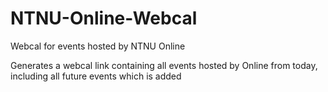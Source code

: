 # NTNU-Online-Webcal
Webcal for events hosted by NTNU Online

Generates a webcal link containing all events hosted by Online from today, including all future events which is added
